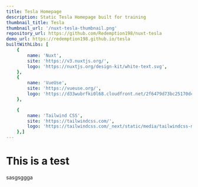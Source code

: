 ```yaml
---
title: Tesla Homepage
description: Static Tesla Homepage built for training
thumbnail_title: Tesla
thumbnail_url: '/nuxt-tesla-thumbnail.png'
repository_url: https://github.com/Redemption198/nuxt-tesla
demo_url: https://redemption198.github.io/tesla
builtWithLibs: [
    {
        name: 'Nuxt',
        site: 'https://v3.nuxtjs.org/',
        logo: 'https://nuxtjs.org/design-kit/white-text.svg',
    },
    {
        name: 'VueUse',
        site: 'https://vueuse.org/',
        logo: 'https://d33wubrfki0l68.cloudfront.net/2f6479d73bc25170dc532dd42e059166573bf478/61057/favicon.svg',
    },

    {
        name: 'Tailwind CSS',
        site: 'https://tailwindcss.com/',
        logo: 'https://tailwindcss.com/_next/static/media/tailwindcss-mark.79614a5f61617ba49a0891494521226b.svg',
    },]
---
```


# This is a test

sasgsggga
